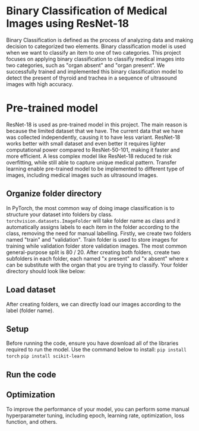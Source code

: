 # Binary Classification of Medical Images using ResNet-18
Binary Classification is defined as the process of analyzing data and making decision to categorized two elements. Binary classification model is used when we want to classify an item to one of two categories. This project focuses on applying binary classification to classifiy medical images into two categories, such as "organ absent" and "organ present". We successfully trained and implemented this binary classification model to detect the present of thyroid and trachea in a sequence of ultrasound images with high accuracy.

# Pre-trained model
ResNet-18 is used as pre-trained model in this project. The main reason is because the limited dataset that we have. The current data that we have was collected independently, causing it to have less variant. ResNet-18 works better with small dataset and even better it requires lighter computational power compared to ResNet-50-101, making it faster and more efficient. A less complex model like ResNet-18 reduced te risk overfitting, while still able to capture unique medical pattern. Transfer learning enable pre-trained model to be implemented to different type of images, including medical images such as ultrasound images.

## Organize folder directory 
In PyTorch, the most common way of doing image classification is to structure your dataset into folders by class. `torchvision.datasets.ImageFolder` will take folder name as class and it automatically assigns labels to each item in the folder according to the class, removing the need for manual labelling. Firstly, we create two folders named "train" and "validation". Train folder is used to store images for training while validation folder store validation images. The most common general-purpose split is 80 / 20. After creating both folders, create two subfolders in each folder, each named "x present" and "x absent" where x can be substitute with the organ that you are trying to classify. Your folder directory should look like below:


## Load dataset
After creating folders, we can directly load our images according to the label (folder name).

## Setup
Before running the code, ensure you have download all of the libraries required to run the model. Use the command below to install:
`pip install torch`
`pip install scikit-learn`

## Run the code

## Optimization
To improve the performance of your model, you can perform some manual hyperparameter tuning, including epoch, learning rate, optimization, loss function, and others.



